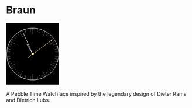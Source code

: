 # Braun
![alt tag](https://raw.githubusercontent.com/j0hax/Braun/master/Screenshot.png)  
  
A Pebble Time Watchface inspired by the legendary design of Dieter Rams and Dietrich Lubs.
